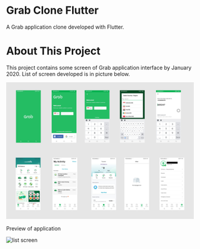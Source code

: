 # Grab Clone Flutter

A Grab application clone developed with Flutter.

# About This Project

This project contains some screen of Grab application interface by January 2020. List of screen developed is in picture below.

![list screen](./screenshoot/rect888.png)

Preview of application

![list screen](./screenshoot/show.gif)

